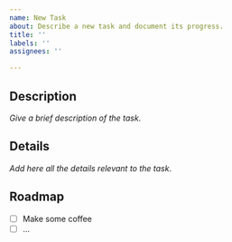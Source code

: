 ```yaml
---
name: New Task
about: Describe a new task and document its progress.
title: ''
labels: ''
assignees: ''

---
```


## Description

*Give a brief description of the task.*

## Details

*Add here all the details relevant to the task*.

## Roadmap

- [ ] Make some coffee
- [ ] ...
